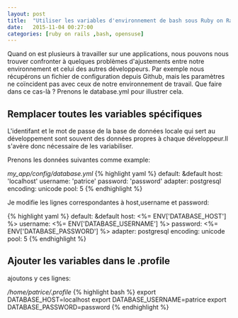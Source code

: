 ```yaml
---
layout: post
title:  "Utiliser les variables d'environnement de bash sous Ruby on Rails"
date:   2015-11-04 00:27:00
categories: [ruby on rails ,bash, opensuse]
---
```


Quand on est plusieurs à travailler sur une applications, nous pouvons nous trouver confronter à quelques problèmes d'ajustements entre notre environnement et celui des autres développeurs. Par exemple nous récupérons un fichier de configuration depuis Github, mais les paramètres ne coïncident pas avec ceux de notre environnement de travail. Que faire dans ce cas-là ? Prenons le database.yml pour illustrer cela.

Remplacer toutes les variables spécifiques
------------------------------------------

L'identifant et le mot de passe de la base de données locale qui sert au développement sont souvent des données propres à chaque développeur.Il s'avère donc nécessaire de les variabiliser.

Prenons les données suivantes comme example:

_my_app/config/database.yml_
{% highlight yaml %}
default: &default
  host: 'localhost'
  username: 'patrice'
  password: 'password'
  adapter: postgresql
  encoding: unicode
  pool: 5
{% endhighlight %}

Je modifie les lignes correspondantes à host,username et password:

{% highlight yaml %}
default: &default
  host: <%= ENV['DATABASE_HOST'] %>
  username: <%= ENV['DATABASE_USERNAME'] %>
  password: <%= ENV['DATABASE_PASSWORD'] %>
  adapter: postgresql
  encoding: unicode
  pool: 5
{% endhighlight %}
 
 
 
 
Ajouter les variables dans le .profile
--------------------------------------

ajoutons y ces lignes:

_/home/patrice/.profile_
{% highlight bash %}
export DATABASE_HOST=localhost
export DATABASE_USERNAME=patrice
export DATABASE_PASSWORD=password
{% endhighlight %}

